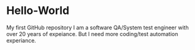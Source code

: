 # Hello-World
My first GitHub repository
I am a software QA/System test engineer with over 20 years of expeiance.  But I need more coding/test automation experiance.
